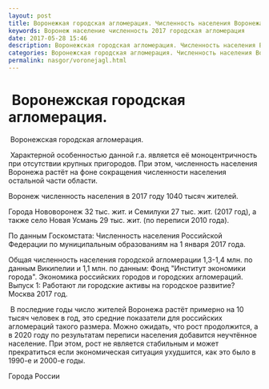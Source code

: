 ```yaml
---
layout: post
title: Воронежкая городская агломерация. Численность населения Воронежа
keywords: Воронеж население численность 2017 городская агломерация
date: 2017-05-28 15:46
description: Воронежская городская агломерация. Численность населения Воронежа 2017
categories: Воронежская городская агломерация. Численность населения Воронежа 2017
permalink: nasgor/voronejagl.html
---
```


#  Воронежская городская агломерация.



 Воронежская городская агломерация.



 Характерной особенностью данной г.а. является её моноцентричность при отсутствии крупных пригородов. При этом, численность населения Воронежа растёт на фоне сокращения численности населения остальной части области.



Воронеж численность населения в 2017 году 1040 тысяч жителей.


Города Нововоронеж 32 тыс. жит. и Семилуки 27 тыс. жит. (2017 год), а также село Новая Усмань 29 тыс. жит. (по переписи 2010 года). 


По данным Госкомстата: Численность населения Российской Федерации по муниципальным образованиям на 1 января 2017 года.


Общая численность населения городской агломерации 1,3-1,4 млн. по данным Википелии и 1,1 млн. по данным: Фонд &#34;Институт экономики города&#34;. Экономика российских городов и городских агломераций. Выпуск 1: Работают ли городские активы на городское развитие? Москва 2017 год.





 В последние годы число жителей Воронежа растёт примерно на 10 тысяч человек в год, это средние показатели для российских агломераций такого размера. Можно ожидать, что рост продолжится, а в 2020 году по результатам переписи населения добавится неучтённое население. При этом, рост не является стабильным и может прекратиться если экономическая ситуация ухудшится, как это было в 1990-е и 2000-е годы.







Города России

		
